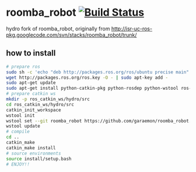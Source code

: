 # roomba_robot [![Build Status](https://travis-ci.org/garaemon/roomba_robot.png?branch=master)](https://travis-ci.org/garaemon/roomba_robot)
hydro fork of roomba_robot, originally from http://isr-uc-ros-pkg.googlecode.com/svn/stacks/roomba_robot/trunk/

## how to install
```sh
# prepare ros
sudo sh -c 'echo "deb http://packages.ros.org/ros/ubuntu precise main" > /etc/apt/sources.list.d/ros-latest.list'
wget http://packages.ros.org/ros.key -O - | sudo apt-key add -
sudo apt-get update
sudo apt-get install python-catkin-pkg python-rosdep python-wstool ros-hydro-catkin ros-hydro-ros ros-hydro-tf ros-hydro-nav-msgs
# prepare catkin ws
mkdir -p ros_catkin_ws/hydro/src
cd ros_catkin_ws/hydro/src
catkin_init_workspace
wstool init
wstool set --git roomba_robot https://github.com/garaemon/roomba_robot.git
wstool update
# compile
cd ..
catkin_make
catkin_make install
# source environments
source install/setup.bash
# ENJOY!!
```
